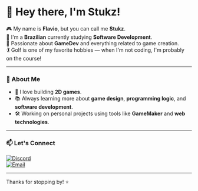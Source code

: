 # 👋 Hey there, I'm Stukz!

🎮 My name is **Flavio**, but you can call me **Stukz**.  
👤 I'm a **Brazilian** currently studying **Software Development**.  
🎯 Passionate about **GameDev** and everything related to game creation.  
🏌️ Golf is one of my favorite hobbies — when I'm not coding, I'm probably on the course!

---

### 🚀 About Me

- 👾 I love building **2D games**.
- 📚 Always learning more about **game design**, **programming logic**, and **software development**.
- 🛠️ Working on personal projects using tools like **GameMaker** and **web technologies**.

---

### 📫 Let's Connect

[![Discord](https://img.shields.io/badge/Join%20My%20Discord-5865F2?style=for-the-badge&logo=discord&logoColor=white)](https://discord.gg/wMntkUp98W)  
[![Email](https://img.shields.io/badge/Email-flamanke%40gmail.com-red?style=for-the-badge&logo=gmail&logoColor=white)](mailto:flamanke@gmail.com)

---

Thanks for stopping by! ⭐
